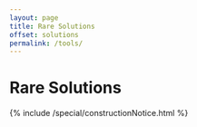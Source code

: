 ```yaml
---
layout: page
title: Rare Solutions
offset: solutions
permalink: /tools/
---
```


# Rare Solutions

<div class="Space">{% include /special/constructionNotice.html %}</div>